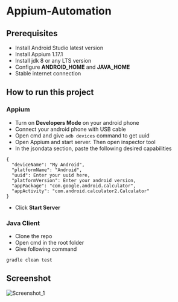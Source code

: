 # Appium-Automation
## Prerequisites
* Install Android Studio latest version
* Install Appium 1.17.1
* Install jdk 8 or any LTS version
* Configure **ANDROID_HOME** and **JAVA_HOME**
* Stable internet connection

## How to run this project
### Appium
* Turn on **Developers Mode** on your android phone
* Connect your android phone with USB cable
* Open cmd and give ```adb devices``` command to get uuid 
* Open Appium and start server. Then open inspector tool
* In the jsondata section, paste the following desired capabilities
```
{
  "deviceName": "My Android",
  "platformName": "Android",
  "uuid": Enter your uuid here,
  "platformVersion": Enter your android version,
  "appPackage": "com.google.android.calculator",
  "appActivity": "com.android.calculator2.Calculator"
}
```
* Click **Start Server**
### Java Client
* Clone the repo
* Open cmd in the root folder
* Give following command
```
gradle clean test
```

## Screenshot

![Screenshot_1](https://user-images.githubusercontent.com/71173675/153359911-2458e459-35ca-4496-85af-33f7682d0912.png)

